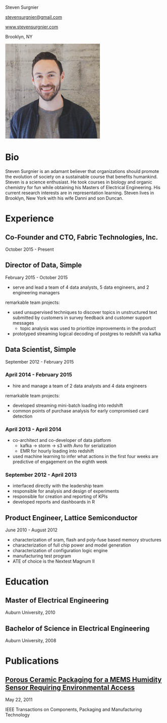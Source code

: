 Steven Surgnier

stevensurgnier@gmail.com

www.stevensurgnier.com

Brooklyn, NY

![headshot](https://raw.githubusercontent.com/stevensurgnier/stevensurgnier.github.io/master/headshot.jpg)

# Bio

Steven Surgnier is an adamant believer that organizations should promote
the evolution of society on a sustainable course that benefits
humankind. Steven is a science enthusiast. He took
courses in biology and organic chemistry for fun while obtaining his
Masters of Electrical Engineering. His current research interests are in
representation learning. Steven lives in Brooklyn, New York with his wife
Danni and son Duncan.

# Experience

## Co-Founder and CTO, Fabric Technologies, Inc.

October 2015 - Present

## Director of Data, Simple

February 2015 - October 2015

- serve and lead a team of 4 data analysts, 5 data engineers, and 2 engineering managers

remarkable team projects:
- used unsupervised techniques to discover topics in unstructured text submitted by customers in survey feedback and customer support messages
  - topic analysis was used to prioritize improvements in the product
- prototyped streaming logical decoding of postgres to redshift via kafka

## Data Scientist, Simple

September 2012 - February 2015

### April 2014 - February 2015

- hire and manage a team of 2 data analysts and 4 data engineers

remarkable team projects:
- developed streaming mini-batch loading into redshift
- common points of purchase analysis for early compromised card detection

### April 2013 - April 2014

- co-architect and co-developer of data platform
  - kafka -> storm -> s3 with Avro for serialization
  - EMR for hourly loading into redshift
- used machine learning to infer what actions in the first four weeks are predictive of engagement on the eighth week

### September 2012 - April 2013

- interfaced directly with the leadership team
- responsible for analysis and design of experiments
- responsible for creation and reporting of KPIs
- developed reports and dashboards in R

## Product Engineer, Lattice Semiconductor

June 2010 - August 2012

- characterization of sram, flash and poly-fuse based memory structures
- characterization of full chip power and model generation
- characterization of configuration logic engine
- manufacturing test program
- ATE of choice is the Nextest Magnum II

# Education

## Master of Electrical Engineering

Auburn University, 2010

## Bachelor of Science in Electrical Engineering

Auburn University, 2008

# Publications

## [Porous Ceramic Packaging for a MEMS Humidity Sensor Requiring Environmental Access](http://ieeexplore.ieee.org/xpl/articleDetails.jsp?arnumber=5737772)

May 22, 2011

IEEE Transactions on Components, Packaging and Manufacturing Technology

